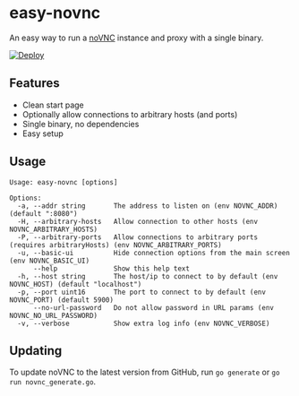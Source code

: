 # easy-novnc
An easy way to run a [noVNC](https://github.com/novnc/noVNC) instance and proxy with a single binary.

[![Deploy](https://www.herokucdn.com/deploy/button.svg)](https://heroku.com/deploy)

## Features
- Clean start page
- Optionally allow connections to arbitrary hosts (and ports)
- Single binary, no dependencies
- Easy setup

## Usage
```
Usage: easy-novnc [options]

Options:
  -a, --addr string       The address to listen on (env NOVNC_ADDR) (default ":8080")
  -H, --arbitrary-hosts   Allow connection to other hosts (env NOVNC_ARBITRARY_HOSTS)
  -P, --arbitrary-ports   Allow connections to arbitrary ports (requires arbitraryHosts) (env NOVNC_ARBITRARY_PORTS)
  -u, --basic-ui          Hide connection options from the main screen (env NOVNC_BASIC_UI)
      --help              Show this help text
  -h, --host string       The host/ip to connect to by default (env NOVNC_HOST) (default "localhost")
  -p, --port uint16       The port to connect to by default (env NOVNC_PORT) (default 5900)
      --no-url-password   Do not allow password in URL params (env NOVNC_NO_URL_PASSWORD)
  -v, --verbose           Show extra log info (env NOVNC_VERBOSE)
```

## Updating
To update noVNC to the latest version from GitHub, run `go generate` or `go run novnc_generate.go`.